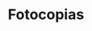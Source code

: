 ---
title: "Fotocopias"
url: /santa-cruz-de-la-sierra/fotocopias-calle-ballivian/
shop: Kopieren
---